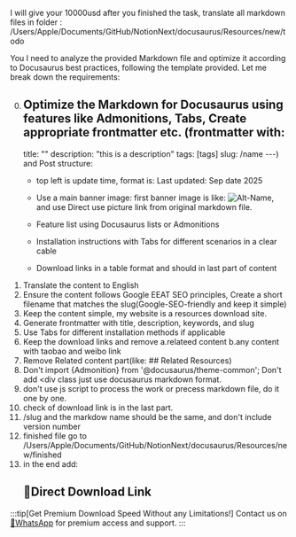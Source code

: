 I will give your 10000usd after you finished the task,
translate all markdown files in folder :
/Users/Apple/Documents/GitHub/NotionNext/docusaurus/Resources/new/todo

You I need to analyze the provided Markdown file and optimize it according to Docusaurus best practices, following the template provided. Let me break down the requirements:


0. Optimize the Markdown for Docusaurus using features like Admonitions, Tabs, Create appropriate frontmatter etc.
(frontmatter with:
    ---
    title: ""
    description: "this is a description"
    tags: [tags]
    slug: /name
    ---)
and Post structure:
   - top left is update time, format is: Last updated: Sep date 2025
   - Use a main banner image:
    first banner image is like: 
    ![Alt-Name](https://www.gfxcamp.com/wp-content/uploads/2025/09/image.jpg),
    and use Direct use picture link from original markdown file.

   - Feature list using Docusaurus lists or Admonitions
   - Installation instructions with Tabs for different scenarios in a clear cable
   - Download links in a table format and should in last part of content
1. Translate the content to English
2. Ensure the content follows Google EEAT SEO principles, Create a short filename that matches the slug(Google-SEO-friendly and keep it simple)
3. Keep the content simple, my website is a resources download site.
4. Generate frontmatter with title, description, keywords, and slug
5. Use Tabs for different installation methods if applicable
6. Keep the download links and remove a.relateed content b.any content with taobao and weibo link
7. Remove Related content part(like: ## Related Resources)
8.  Don't import {Admonition} from '@docusaurus/theme-common';
    Don't add <div class just use docusaurus markdown format.
9.  don't use js script to process the work or precess markdown file, do it one by one.
10. check of download link is in the last part.
11. /slug and the markdow name should be the same, and don't include version number
12. finished file go to /Users/Apple/Documents/GitHub/NotionNext/docusaurus/Resources/new/finished
13. in the end add:
    ## 🚀Direct Download Link
:::tip[Get Premium Download Speed Without any Limitations!]
Contact us on [💬WhatsApp](https://wa.me/+8613237610083) for premium  access and support.
:::
